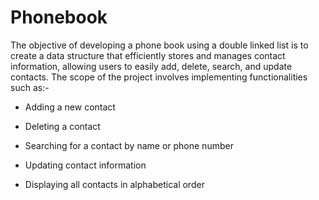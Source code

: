 # Phonebook

The objective of developing a phone book using a double linked list is to create a data structure that efficiently stores and manages contact information, allowing users to easily add, delete, search, and update contacts. The scope of the project involves implementing functionalities such as:-​

- Adding a new contact​

- Deleting a contact​

- Searching for a contact by name or phone number​

- Updating contact information​

- Displaying all contacts in alphabetical order​
